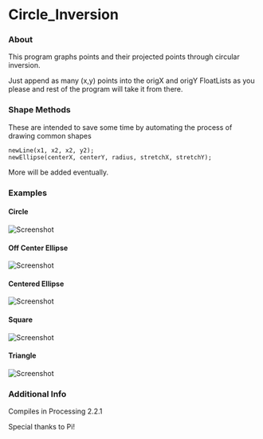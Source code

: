 # Circle_Inversion

### About
This program graphs points and their projected points through circular inversion.

Just append as many (x,y) points into the origX and origY FloatLists as you please and rest of the program will take it from there.

### Shape Methods
These are intended to save some time by automating the process of drawing common shapes

    newLine(x1, x2, x2, y2);
    newEllipse(centerX, centerY, radius, stretchX, stretchY);

More will be added eventually.

### Examples
#### Circle
![Screenshot](https://github.com/jsheradin/Circle_Inversion/blob/master/Saved%20Graphs/Circle.png)

#### Off Center Ellipse
![Screenshot](https://github.com/jsheradin/Circle_Inversion/blob/master/Saved%20Graphs/Ellipse%20Off%20Center.png)

#### Centered Ellipse
![Screenshot](https://github.com/jsheradin/Circle_Inversion/blob/master/Saved%20Graphs/Ellipse.png)

#### Square
![Screenshot](https://github.com/jsheradin/Circle_Inversion/blob/master/Saved%20Graphs/Square.png)

#### Triangle
![Screenshot](https://github.com/jsheradin/Circle_Inversion/blob/master/Saved%20Graphs/Triangle.png)


### Additional Info
Compiles in Processing 2.2.1

Special thanks to Pi!
